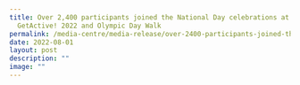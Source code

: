 ```yaml
---
title: Over 2,400 participants joined the National Day celebrations at
  GetActive! 2022 and Olympic Day Walk
permalink: /media-centre/media-release/over-2400-participants-joined-the-national-day-celebrations-at-getactive/
date: 2022-08-01
layout: post
description: ""
image: ""
---
```

